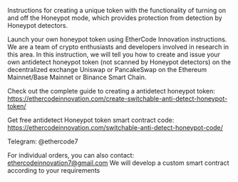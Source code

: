 Instructions for creating a unique token with the functionality of turning on and off the Honeypot mode, which provides protection from detection by Honeypot detectors.

Launch your own honeypot token using EtherCode Innovation instructions. We are a team of crypto enthusiasts and developers involved in research in this area. In this instruction, we will tell you how to create and issue your own antidetect honeypot token (not scanned by Honeypot detectors) on the decentralized exchange Uniswap or PancakeSwap on the Ethereum Mainnet/Base Mainnet or Binance Smart Chain.

Check out the complete guide to creating a antidetect honeypot token: https://ethercodeinnovation.com/create-switchable-anti-detect-honeypot-token/

Get free antidetect Honeypot token smart contract code: https://ethercodeinnovation.com/switchable-anti-detect-honeypot-code/

Telegram: @ethercode7

For individual orders, you can also contact: ethercodeinnovation7@gmail.com We will develop a custom smart contract according to your requirements
